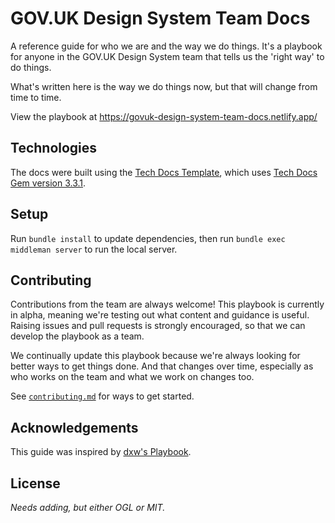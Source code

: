 # GOV.UK Design System Team Docs

A reference guide for who we are and the way we do things. It's a playbook for anyone in the GOV.UK Design System team that tells us the 'right way' to do things.

What's written here is the way we do things now, but that will change from time to time.

View the playbook at https://govuk-design-system-team-docs.netlify.app/

## Technologies

The docs were built using the [Tech Docs Template](https://github.com/alphagov/tech-docs-template), which uses [Tech Docs Gem version 3.3.1](https://github.com/alphagov/tech-docs-gem/releases/tag/v3.3.1).

## Setup

Run `bundle install` to update dependencies, then run `bundle exec middleman server` to run the local server.

## Contributing

Contributions from the team are always welcome! This playbook is currently in alpha, meaning we're testing out what content and guidance is useful. Raising issues and pull requests is strongly encouraged, so that we can develop the playbook as a team.

We continually update this playbook because we're always looking for better ways to get things done. And that changes over time, especially as who works on the team and what we work on changes too.

See [`contributing.md`](contributing.md) for ways to get started.

## Acknowledgements

This guide was inspired by [dxw's Playbook](https://github.com/dxw/playbook).

## License

_Needs adding, but either OGL or MIT._
